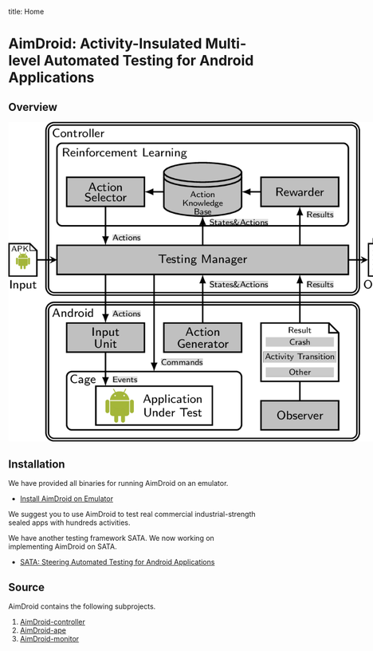 title: Home

# AimDroid: Activity-Insulated Multi-level Automated Testing for Android Applications


## Overview



<img class="img-responsive" style="margin:0 auto;max-width:800px;height:auto;" src="overview.png" alt="Overview"/>



## Installation

We have provided all binaries for running AimDroid on an emulator.

* [Install AimDroid on Emulator](install-AimDroid-on-an-emulator/)

We suggest you to use AimDroid to test real commercial industrial-strength sealed apps with hundreds activities.

We have another testing framework SATA. We now working on implementing AimDroid on SATA.

* [SATA: Steering Automated Testing for Android Applications](http://gutianxiao.com/sata)


## Source

AimDroid contains the following subprojects.

1. [AimDroid-controller](https://github.com/icsnju/AimDroid-controller)
2. [AimDroid-ape](https://github.com/icsnju/AimDroid-ape)
3. [AimDroid-monitor](https://github.com/icsnju/AimDroid-monitor)




